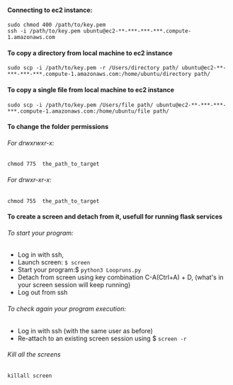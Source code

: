 #### Connecting to ec2 instance:

```
sudo chmod 400 /path/to/key.pem
ssh -i /path/to/key.pem ubuntu@ec2-**-***-***-***.compute-1.amazonaws.com
```

#### To copy a directory from local machine to ec2 instance

```
sudo scp -i /path/to/key.pem -r /Users/directory path/ ubuntu@ec2-**-***-***-***.compute-1.amazonaws.com:/home/ubuntu/directory path/
```

#### To copy a single file from local machine to ec2 instance

```
sudo scp -i /path/to/key.pem /Users/file path/ ubuntu@ec2-**-***-***-***.compute-1.amazonaws.com:/home/ubuntu/file path/
```

#### To change the folder permissions
###### For drwxrwxr-x:
```
chmod 775  the_path_to_target
```
###### For drwxr-xr-x:
```
chmod 755  the_path_to_target
```

#### To create a screen and detach from it, usefull for running flask services

###### To start your program:
* Log in with ssh,
* Launch screen: ``` $ screen ```
* Start your program:$ ```python3 Loopruns.py```
* Detach from screen using key combination C-A(Ctrl+A) + D, (what's in your screen session will keep running)
* Log out from ssh
###### To check again your program execution:
* Log in with ssh (with the same user as before)
* Re-attach to an existing screen session using $ ```screen -r```

###### Kill all the screens 
```killall screen```

